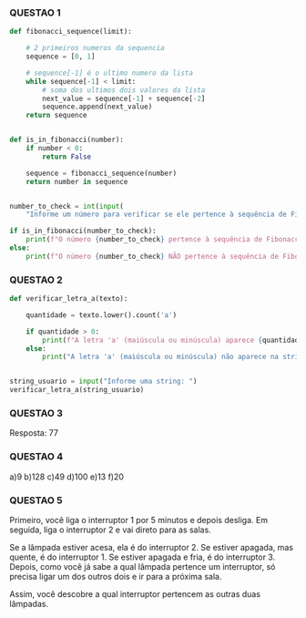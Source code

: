 ### QUESTAO 1
```python
def fibonacci_sequence(limit):

    # 2 primeiros numeros da sequencia
    sequence = [0, 1]

    # sequence[-1] é o ultimo numero da lista
    while sequence[-1] < limit:
        # soma dos ultimos dois valores da lista
        next_value = sequence[-1] + sequence[-2]
        sequence.append(next_value)
    return sequence


def is_in_fibonacci(number):
    if number < 0:
        return False

    sequence = fibonacci_sequence(number)
    return number in sequence


number_to_check = int(input(
    "Informe um número para verificar se ele pertence à sequência de Fibonacci: "))

if is_in_fibonacci(number_to_check):
    print(f"O número {number_to_check} pertence à sequência de Fibonacci.")
else:
    print(f"O número {number_to_check} NÃO pertence à sequência de Fibonacci.")
```

### QUESTAO 2
```python
def verificar_letra_a(texto):

    quantidade = texto.lower().count('a')

    if quantidade > 0:
        print(f"A letra 'a' (maiúscula ou minúscula) aparece {quantidade} vez(es) na string.")
    else:
        print("A letra 'a' (maiúscula ou minúscula) não aparece na string.")


string_usuario = input("Informe uma string: ")
verificar_letra_a(string_usuario)
```

### QUESTAO 3
Resposta: 77

### QUESTAO 4
a)9   b)128  c)49   d)100   e)13   f)20


### QUESTAO 5
Primeiro, você liga o interruptor 1 por 5 minutos e depois desliga. Em seguida, liga o interruptor 2 e vai direto para as salas.

Se a lâmpada estiver acesa, ela é do interruptor 2.
Se estiver apagada, mas quente, é do interruptor 1.
Se estiver apagada e fria, é do interruptor 3.
Depois, como você já sabe a qual lâmpada pertence um interruptor, só precisa ligar um dos outros dois e ir para a próxima sala.

Assim, você descobre a qual interruptor pertencem as outras duas lâmpadas.